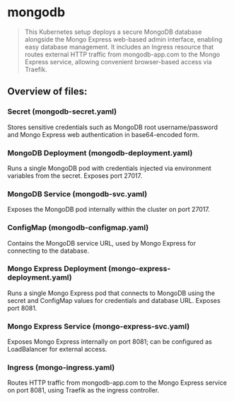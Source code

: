 # mongodb
> This Kubernetes setup deploys a secure MongoDB database alongside the Mongo Express web-based admin interface, enabling easy database management. It includes an Ingress resource that routes external HTTP traffic from mongodb-app.com to the Mongo Express service, allowing convenient browser-based access via Traefik.

## Overview of files:
### Secret (mongodb-secret.yaml)
Stores sensitive credentials such as MongoDB root username/password and Mongo Express web authentication in base64-encoded form.

### MongoDB Deployment (mongodb-deployment.yaml)
Runs a single MongoDB pod with credentials injected via environment variables from the secret. Exposes port 27017.

### MongoDB Service (mongodb-svc.yaml)
Exposes the MongoDB pod internally within the cluster on port 27017.

### ConfigMap (mongodb-configmap.yaml)
Contains the MongoDB service URL, used by Mongo Express for connecting to the database.

### Mongo Express Deployment (mongo-express-deployment.yaml)
Runs a single Mongo Express pod that connects to MongoDB using the secret and ConfigMap values for credentials and database URL. Exposes port 8081.

### Mongo Express Service (mongo-express-svc.yaml)
Exposes Mongo Express internally on port 8081; can be configured as LoadBalancer for external access.

### Ingress (mongo-ingress.yaml)
Routes HTTP traffic from mongodb-app.com to the Mongo Express service on port 8081, using Traefik as the ingress controller.